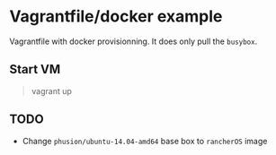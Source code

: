 # Vagrantfile/docker example

Vagrantfile with docker provisionning. It does only pull the `busybox`.

## Start VM

> vagrant up

## TODO

* Change `phusion/ubuntu-14.04-amd64` base box to `rancherOS` image
